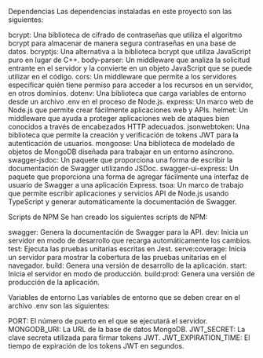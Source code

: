 Dependencias
Las dependencias instaladas en este proyecto son las siguientes:

bcrypt: Una biblioteca de cifrado de contraseñas que utiliza el algoritmo bcrypt para almacenar de manera segura contraseñas en una base de datos.
bcryptjs: Una alternativa a la biblioteca bcrypt que utiliza JavaScript puro en lugar de C++.
body-parser: Un middleware que analiza la solicitud entrante en el servidor y la convierte en un objeto JavaScript que se puede utilizar en el código.
cors: Un middleware que permite a los servidores especificar quién tiene permiso para acceder a los recursos en un servidor, en otros dominios.
dotenv: Una biblioteca que carga variables de entorno desde un archivo .env en el proceso de Node.js.
express: Un marco web de Node.js que permite crear fácilmente aplicaciones web y APIs.
helmet: Un middleware que ayuda a proteger aplicaciones web de ataques bien conocidos a través de encabezados HTTP adecuados.
jsonwebtoken: Una biblioteca que permite la creación y verificación de tokens JWT para la autenticación de usuarios.
mongoose: Una biblioteca de modelado de objetos de MongoDB diseñada para trabajar en un entorno asíncrono.
swagger-jsdoc: Un paquete que proporciona una forma de escribir la documentación de Swagger utilizando JSDoc.
swagger-ui-express: Un paquete que proporciona una forma de agregar fácilmente una interfaz de usuario de Swagger a una aplicación Express.
tsoa: Un marco de trabajo que permite escribir aplicaciones y servicios API de Node.js usando TypeScript y generar automáticamente la documentación de Swagger.

Scripts de NPM
Se han creado los siguientes scripts de NPM:

swagger: Genera la documentación de Swagger para la API.
dev: Inicia un servidor en modo de desarrollo que recarga automáticamente los cambios.
test: Ejecuta las pruebas unitarias escritas en Jest.
serve:coverage: Inicia un servidor para mostrar la cobertura de las pruebas unitarias en el navegador.
build: Genera una versión de desarrollo de la aplicación.
start: Inicia el servidor en modo de producción.
build:prod: Genera una versión de producción de la aplicación.

Variables de entorno
Las variables de entorno que se deben crear en el archivo .env son las siguientes:

PORT: El número de puerto en el que se ejecutará el servidor.
MONGODB_URI: La URL de la base de datos MongoDB.
JWT_SECRET: La clave secreta utilizada para firmar tokens JWT.
JWT_EXPIRATION_TIME: El tiempo de expiración de los tokens JWT en segundos.
